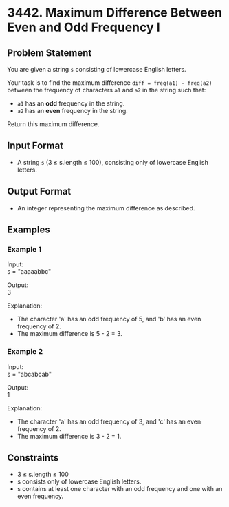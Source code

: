 # 3442. Maximum Difference Between Even and Odd Frequency I

## Problem Statement

You are given a string `s` consisting of lowercase English letters.

Your task is to find the maximum difference `diff = freq(a1) - freq(a2)` between the frequency of characters `a1` and `a2` in the string such that:

- `a1` has an **odd** frequency in the string.
- `a2` has an **even** frequency in the string.

Return this maximum difference.

## Input Format

- A string `s` (3 ≤ s.length ≤ 100), consisting only of lowercase English letters.

## Output Format

- An integer representing the maximum difference as described.

## Examples

### Example 1

Input:  
s = "aaaaabbc"

Output:  
3

Explanation:  
- The character 'a' has an odd frequency of 5, and 'b' has an even frequency of 2.
- The maximum difference is 5 - 2 = 3.

### Example 2

Input:  
s = "abcabcab"

Output:  
1

Explanation:  
- The character 'a' has an odd frequency of 3, and 'c' has an even frequency of 2.
- The maximum difference is 3 - 2 = 1.

## Constraints

- 3 ≤ s.length ≤ 100
- s consists only of lowercase English letters.
- s contains at least one character with an odd frequency and one with an even frequency.
